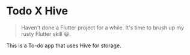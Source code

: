# Todo X Hive

> Haven't done a Flutter project for a while. It's time to brush up my rusty Flutter skill 😆.

This is a To-do app that uses Hive for storage.

